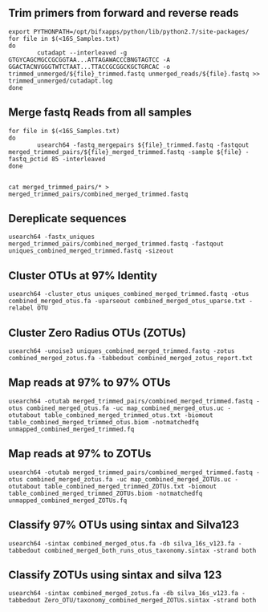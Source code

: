 
## Trim primers from forward and reverse reads
```
export PYTHONPATH=/opt/bifxapps/python/lib/python2.7/site-packages/
for file in $(<16S_Samples.txt)
do
        cutadapt --interleaved -g GTGYCAGCMGCCGCGGTAA...ATTAGAWACCCBNGTAGTCC -A GGACTACNVGGGTWTCTAAT...TTACCGCGGCKGCTGRCAC -o trimmed_unmerged/${file}_trimmed.fastq unmerged_reads/${file}.fastq >> trimmed_unmerged/cutadapt.log 
done
```

## Merge fastq Reads from all samples
```
for file in $(<16S_Samples.txt)
do
        usearch64 -fastq_mergepairs ${file}_trimmed.fastq -fastqout merged_trimmed_pairs/${file}_merged_trimmed.fastq -sample ${file} -fastq_pctid 85 -interleaved
done


cat merged_trimmed_pairs/* > merged_trimmed_pairs/combined_merged_trimmed.fastq
```

## Dereplicate sequences
```
usearch64 -fastx_uniques merged_trimmed_pairs/combined_merged_trimmed.fastq -fastqout uniques_combined_merged_trimmed.fastq -sizeout
```

## Cluster OTUs at 97% Identity
```
usearch64 -cluster_otus uniques_combined_merged_trimmed.fastq -otus combined_merged_otus.fa -uparseout combined_merged_otus_uparse.txt -relabel OTU
```

## Cluster Zero Radius OTUs (ZOTUs)
```
usearch64 -unoise3 uniques_combined_merged_trimmed.fastq -zotus combined_merged_zotus.fa -tabbedout combined_merged_zotus_report.txt
```
## Map reads at 97% to 97% OTUs
```
usearch64 -otutab merged_trimmed_pairs/combined_merged_trimmed.fastq -otus combined_merged_otus.fa -uc map_combined_merged_otus.uc -otutabout table_combined_merged_trimmed_otus.txt -biomout table_combined_merged_trimmed_otus.biom -notmatchedfq unmapped_combined_merged_trimmed.fq
```
## Map reads at 97% to ZOTUs
```
usearch64 -otutab merged_trimmed_pairs/combined_merged_trimmed.fastq -otus combined_merged_zotus.fa -uc map_combined_merged_ZOTUs.uc -otutabout table_combined_merged_trimmed_ZOTUs.txt -biomout table_combined_merged_trimmed_ZOTUs.biom -notmatchedfq unmapped_combined_merged_ZOTUs.fq
```

## Classify 97% OTUs using sintax and Silva123
```
usearch64 -sintax combined_merged_otus.fa -db silva_16s_v123.fa -tabbedout combined_merged_both_runs_otus_taxonomy.sintax -strand both

```
## Classify ZOTUs using sintax and silva 123
```
usearch64 -sintax combined_merged_zotus.fa -db silva_16s_v123.fa -tabbedout Zero_OTU/taxonomy_combined_merged_ZOTUs.sintax -strand both
```
